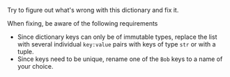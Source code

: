 

Try to figure out what's wrong with this dictionary and fix it.

When fixing, be aware of the following requirements
- Since dictionary keys can only be of immutable types, replace the list with several individual `key:value` pairs with keys of type `str` or with a tuple.
- Since keys need to be unique, rename one of the `Bob` keys to a name of your choice.